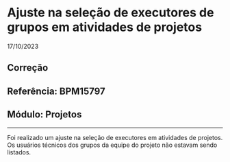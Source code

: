 # Ajuste na seleção de executores de grupos em atividades de projetos
17/10/2023
## Correção
## Referência: BPM15797
## Módulo: Projetos
***

Foi realizado um ajuste na seleção de executores em atividades de projetos. Os usuários técnicos dos grupos da equipe do projeto não estavam sendo listados.